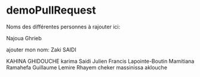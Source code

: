# demoPullRequest
Noms des différentes personnes à rajouter ici:


Najoua Ghrieb

ajouter mon nom: Zaki SAIDI

KAHINA GHIDOUCHE
karima Saidi
Julien
Francis Lapointe-Boutin
Mamitiana Ramahefa
Guillaume Lemire
Rhayem cheker
massinissa aklouche


